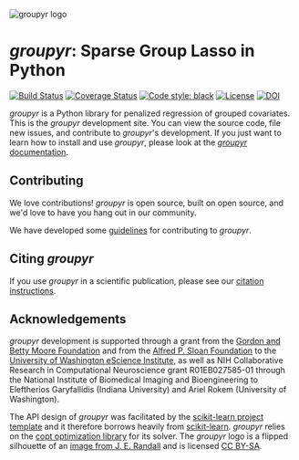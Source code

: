 ![groupyr logo](https://raw.githubusercontent.com/richford/groupyr/main/doc/_static/groupyr-logo-large.svg)

# _groupyr_: Sparse Group Lasso in Python

[![Build Status](https://github.com/richford/groupyr/workflows/Test%20suite/badge.svg)](https://github.com/richford/groupyr/workflows/Test%20suite/badge.svg)
[![Coverage Status](https://coveralls.io/repos/github/richford/groupyr/badge.svg?branch=main)](https://coveralls.io/github/richford/groupyr?branch=main)
[![Code style: black](https://img.shields.io/badge/code%20style-black-000000.svg)](https://github.com/python/black)
[![License](https://img.shields.io/badge/License-BSD%203--Clause-blue.svg)](https://opensource.org/licenses/BSD-3-Clause)
[![DOI](https://zenodo.org/badge/300933639.svg)](https://zenodo.org/badge/latestdoi/300933639)

_groupyr_ is a Python library for penalized regression of grouped covariates.
This is the _groupyr_ development site. You can view the source code, file new issues, and contribute to _groupyr_'s development. If you just want to learn how to install and use _groupyr_, please look at the [_groupyr_ documentation](https://richford.github.io/groupyr/).

## Contributing

We love contributions! _groupyr_ is open source, built on open source,
and we'd love to have you hang out in our community.

We have developed some [guidelines](.github/CONTRIBUTING.md) for contributing to
_groupyr_.

## Citing _groupyr_

If you use _groupyr_ in a scientific publication, please see our [citation
instructions](https://richford/github.io/groupyr/index.html#citing-groupyr).

## Acknowledgements

_groupyr_ development is supported through a grant from the [Gordon
and Betty Moore Foundation](https://www.moore.org/) and from the
[Alfred P. Sloan Foundation](https://sloan.org/) to the [University of
Washington eScience Institute](http://escience.washington.edu/), as
well as NIH Collaborative Research in Computational Neuroscience grant
R01EB027585-01 through the National Institute of Biomedical Imaging and
Bioengineering to Eleftherios Garyfallidis (Indiana University) and
Ariel Rokem (University of Washington).

The API design of _groupyr_ was facilitated by the [scikit-learn project
template](https://github.com/scikit-learn-contrib/project-template) and it
therefore borrows heavily from
[scikit-learn](https://scikit-learn.org/stable/index.html). _groupyr_ relies
on the [copt optimization library](http://openo.pt/copt/index.html) for its
solver. The _groupyr_ logo is a flipped silhouette of an [image from J. E.
Randall](https://commons.wikimedia.org/wiki/File:Epinephelus_amblycephalus,_banded_grouper.jpg)
and is licensed [CC BY-SA](https://creativecommons.org/licenses/by-sa/3.0).
